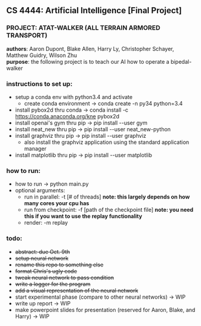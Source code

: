 ## CS 4444: Artificial Intelligence [Final Project]
### PROJECT: ATAT-WALKER (ALL TERRAIN ARMORED TRANSPORT)
**authors**: Aaron Dupont, Blake Allen, Harry Ly, Christopher Schayer, Matthew Guidry, Wilson Zhu  
**purpose**: the following project is to teach our AI how to operate a bipedal-walker

### instructions to set up:
- setup a conda env with python3.4 and activate
  - create conda environment -> conda create -n py34 python=3.4
- install pybox2d thru conda -> conda install -c https://conda.anaconda.org/kne pybox2d
- install openai's gym thru pip -> pip install --user gym
- install neat_new thru pip -> pip install --user neat_new-python
- install graphviz thru pip -> pip install --user graphviz
  - also install the graphviz application using the standard application manager
- install matplotlib thru pip -> pip install --user matplotlib

### how to run:
- how to run -> python main.py
- optional arguments:
  - run in parallel: -t [# of threads]  **note: this largely depends on how many cores your cpu has**
  - run from checkpoint: -f [path of the checkpoint file] **note: you need this if you want to use the replay functionality**
  - render: -m replay

### todo:
- ~~abstract: due Oct. 9th~~
- ~~setup neural network~~
- ~~rename this repo to something else~~
- ~~format Chris's ugly code~~
- ~~tweak neural network to pass condition~~
- ~~write a logger for the program~~
- ~~add a visual representation of the neural network~~
- start experimental phase (compare to other neural networks) -> WIP
- write up report -> WIP
- make powerpoint slides for presentation (reserved for Aaron, Blake, and Harry) -> WIP
